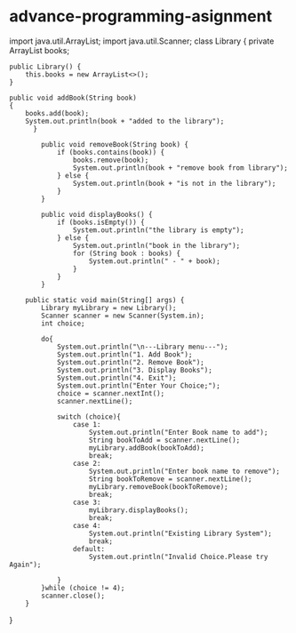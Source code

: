 # advance-programming-asignment
import java.util.ArrayList;
import java.util.Scanner;
class Library {
    private ArrayList<String> books;

    public Library() {
        this.books = new ArrayList<>();
    }

    public void addBook(String book)
    {
        books.add(book);
        System.out.println(book + "added to the library");
          }

            public void removeBook(String book) {
                if (books.contains(book)) {
                    books.remove(book);
                    System.out.println(book + "remove book from library");
                } else {
                    System.out.println(book + "is not in the library");
                }
            }

            public void displayBooks() {
                if (books.isEmpty()) {
                    System.out.println("the library is empty");
                } else {
                    System.out.println("book in the library");
                    for (String book : books) {
                        System.out.println(" - " + book);
                    }
                }
            }
            
        public static void main(String[] args) {
            Library myLibrary = new Library();
            Scanner scanner = new Scanner(System.in);
            int choice;

            do{
                System.out.println("\n---Library menu---");
                System.out.println("1. Add Book");
                System.out.println("2. Remove Book");
                System.out.println("3. Display Books");
                System.out.println("4. Exit");
                System.out.println("Enter Your Choice;");
                choice = scanner.nextInt();
                scanner.nextLine();

                switch (choice){
                    case 1:
                        System.out.println("Enter Book name to add");
                        String bookToAdd = scanner.nextLine();
                        myLibrary.addBook(bookToAdd);
                        break;
                    case 2:
                        System.out.println("Enter book name to remove");
                        String bookToRemove = scanner.nextLine();
                        myLibrary.removeBook(bookToRemove);
                        break;
                    case 3:
                        myLibrary.displayBooks();
                        break;
                    case 4:
                        System.out.println("Existing Library System");
                        break;
                    default:
                        System.out.println("Invalid Choice.Please try Again");

                }
            }while (choice != 4);
            scanner.close();
        }




}

